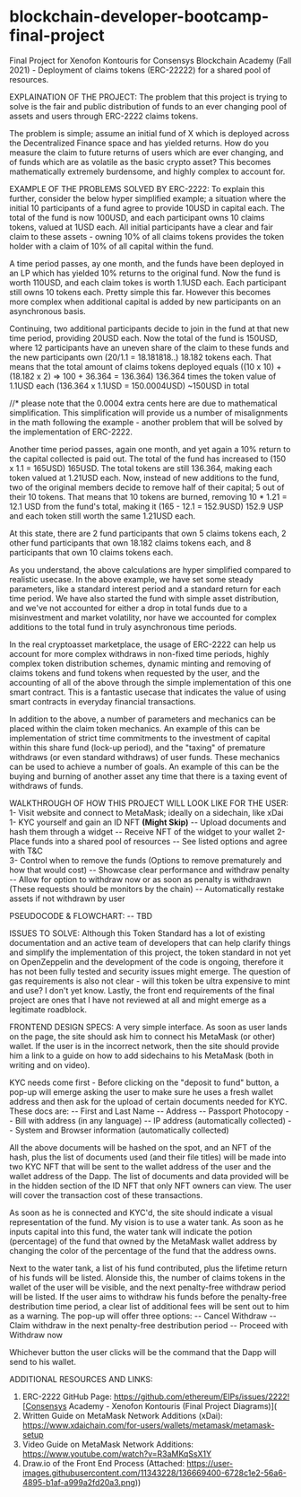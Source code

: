 # blockchain-developer-bootcamp-final-project
Final Project for Xenofon Kontouris for Consensys Blockchain Academy (Fall 2021) - Deployment of claims tokens (ERC-22222) for a shared pool of resources.

EXPLAINATION OF THE PROJECT:
The problem that this project is trying to solve is the fair and public distribution of funds to an ever changing pool of assets and users through ERC-2222 claims tokens. 

The problem is simple; assume an initial fund of X which is deployed across the Decentralized Finance space and has yielded returns. How do you measure the claim to future returns of users which are ever changing, and of funds which are as volatile as the basic crypto asset? This becomes mathematically  extremely burdensome, and highly complex to account for. 

EXAMPLE OF THE PROBLEMS SOLVED BY ERC-2222:
To explain this further, consider the below hyper simplified example; a situation where the initial 10 participants of a fund agree to provide 10USD in capital each. The total of the fund is now 100USD, and each participant owns 10 claims tokens, valued at 1USD each. All initial participants have a clear and fair claim to these assets - owning 10% of all claims tokens provides the token holder with a claim of 10% of all capital within the fund. 

A time period passes, ay one month, and the funds have been deployed in an LP which has yielded 10% returns to the original fund. Now the fund is worth 110USD, and each claim tokes is worth 1.1USD each. Each participant still owns 10 tokens each. Pretty simple this far. However this becomes more complex when additional capital is added by new participants on an asynchronous basis. 

Continuing, two additional participants decide to join in the fund at that new time period, providing 20USD each. Now the total of the fund is 150USD, where 12 participants have an uneven share of the claim to these funds and the new participants own (20/1.1 = 18.181818..) 18.182 tokens each. That means that the total amount of claims tokens deployed equals ((10 x 10) + (18.182 x 2) => 100 + 36.364 = 136.364) 136.364 times the token value of 1.1USD each (136.364 x 1.1USD = 150.0004USD) ~150USD in total 

//* please note that the 0.0004 extra cents here are due to mathematical simplification. This simplification will provide us a number of misalignments in the math following the example - another problem that will be solved by the implementation of ERC-2222.

Another time period passes, again one month, and yet again a 10% return to the capital collected is paid out. The total of the fund has increased to (150 x 1.1 = 165USD) 165USD. The total tokens are still 136.364, making each token valued at 1.21USD each. Now, instead of new additions to the fund, two of the original members decide to remove half of their capital; 5 out of their 10 tokens. That means that 10 tokens are burned, removing 10 * 1.21 = 12.1 USD from the fund's total, making it (165 - 12.1 = 152.9USD) 152.9 USP and each token still worth the same 1.21USD each. 

At this state, there are 2 fund participants that own 5 claims tokens each, 2 other fund participants that own 18.182 claims tokens each, and 8 participants that own 10 claims tokens each. 

As you understand, the above calculations are hyper simplified compared to realistic usecase. In the above example, we have set some steady parameters, like a standard interest period and a standard return for each time period. We have also started the fund with simple asset distribution, and we've not accounted for either a drop in total funds due to a misinvestment and market volatility, nor have we accounted for complex additions to the total fund in truly asynchronous time periods. 

In the real cryptoasset marketplace, the usage of ERC-2222 can help us account for more complex withdraws in non-fixed time periods, highly complex token distribution schemes, dynamic minting and removing of claims tokens and fund tokens when requested by the user, and the accounting of all of the above through the simple implementation of this one smart contract. This is a fantastic usecase that indicates the value of using smart contracts in everyday financial transactions. 

In addition to the above, a number of parameters and mechanics can be placed within the claim token mechanics. An example of this can be implementation of strict time commitments to the investment of capital within this share fund (lock-up period), and the "taxing" of premature withdraws (or even standard withdraws) of user funds. These mechanics can be used to achieve a number of goals. An example of this can be the buying and burning of another asset any time that there is a taxing event of withdraws of funds. 

WALKTHROUGH OF HOW THIS PROJECT WILL LOOK LIKE FOR THE USER: 
1- Visit website and connect to MetaMask; ideally on a sidechain, like xDai
1- KYC yourself and gain an ID NFT **(Might Skip)**
 -- Upload documents and hash them through a widget
 -- Receive NFT of the widget to your wallet
2- Place funds into a shared pool of resources
 -- See listed options and agree with T&C  
3- Control when to remove the funds (Options to remove prematurely and how that would cost)
 -- Showcase clear performance and withdraw penalty
  -- Allow for option to withdraw now or as soon as penalty is withdrawn (These requests should be monitors by the chain)
 -- Automatically restake assets if not withdrawn by user

PSEUDOCODE & FLOWCHART:
-- TBD

ISSUES TO SOLVE:
Although this Token Standard has a lot of existing documentation and an active team of developers that can help clarify things and simplify the implementation of this project, the token standard in not yet on OpenZeppelin and the development of the code is ongoing, therefore it has not been fully tested and security issues might emerge. 
The question of gas requirements is also not clear - will this token be ultra expensive to mint and use? I don't yet know. 
Lastly, the front end requirements of the final project are ones that I have not reviewed at all and might emerge as a legitimate roadblock. 

FRONTEND DESIGN SPECS: 
A very simple interface. As soon as user lands on the page, the site should ask him to connect his MetaMask (or other) wallet. If the user is in the incorrect network, then the site should provide him a link to a guide on how to add sidechains to his MetaMask (both in writing and on video). 

KYC needs come first - Before clicking on the "deposit to fund" button, a pop-up will emerge asking the user to make sure he uses a fresh wallet address and then ask for the upload of certain documents needed for KYC. These docs are: 
-- First and Last Name
-- Address
-- Passport Photocopy
-- Bill with address (in any language) 
-- IP address (automatically collected)
-- System and Browser information (automatically collected) 

All the above documents will be hashed on the spot, and an NFT of the hash, plus the list of documents used (and their file titles) will be made into two KYC NFT that will be sent to the wallet address of the user and the wallet address of the Dapp. The list of documents and data provided will be in the hidden section of the ID NFT that only NFT owners can view. The user will cover the transaction cost of these transactions. 

As soon as he is connected and KYC'd, the site should indicate a visual representation of the fund. My vision is to use a water tank. As soon as he inputs capital into this fund, the water tank will indicate the potion (percentage) of the fund that owned by the MetaMask wallet address by changing the color of the percentage of the fund that the address owns. 

Next to the water tank, a list of his fund contributed, plus the lifetime return of his funds will be listed. Alonside this, the number of claims tokens in the wallet of the user will be visible, and the next penalty-free withdraw period will be listed. If the user aims to withdraw his funds before the penalty-free destribution time period, a clear list of additional fees will be sent out to him as a warning. The pop-up will offer three options: 
-- Cancel Withdraw
-- Claim withdraw in the next penalty-free destribution period
-- Proceed with Withdraw now

Whichever button the user clicks will be the command that the Dapp will send to his wallet. 

ADDITIONAL RESOURCES AND LINKS: 
1. ERC-2222 GitHub Page: https://github.com/ethereum/EIPs/issues/2222![Consensys Academy - Xenofon Kontouris (Final Project Diagrams)](
2. Written Guide on MetaMask Network Additions (xDai): https://www.xdaichain.com/for-users/wallets/metamask/metamask-setup
3. Video Guide on MetaMask Network Additions: https://www.youtube.com/watch?v=R3aMKqSsX1Y
4. Draw.io of the Front End Process (Attached: https://user-images.githubusercontent.com/11343228/136669400-6728c1e2-56a6-4895-b1af-a999a2fd20a3.png)) 
